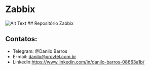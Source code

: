 # Zabbix
![Alt Text](https://github.com/danilobarros18/Zabbix/tree/master/IMG/zabbix.png) ## Repositório Zabbix

## Contatos:

- Telegram: @Danilo Barros
- E-mail: danilo@provtel.com.br
- Linkedin:https://www.linkedin.com/in/danilo-barros-08663a1b/

```sh

```


